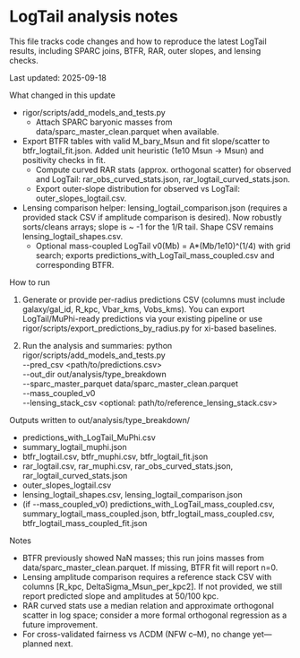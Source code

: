 # LogTail analysis notes

This file tracks code changes and how to reproduce the latest LogTail results, including SPARC joins, BTFR, RAR, outer slopes, and lensing checks.

Last updated: 2025-09-18

What changed in this update
- rigor/scripts/add_models_and_tests.py
  - Attach SPARC baryonic masses from data/sparc_master_clean.parquet when available.
- Export BTFR tables with valid M_bary_Msun and fit slope/scatter to btfr_logtail_fit.json. Added unit heuristic (1e10 Msun -> Msun) and positivity checks in fit.
  - Compute curved RAR stats (approx. orthogonal scatter) for observed and LogTail: rar_obs_curved_stats.json, rar_logtail_curved_stats.json.
  - Export outer-slope distribution for observed vs LogTail: outer_slopes_logtail.csv.
- Lensing comparison helper: lensing_logtail_comparison.json (requires a provided stack CSV if amplitude comparison is desired). Now robustly sorts/cleans arrays; slope is ~ -1 for the 1/R tail. Shape CSV remains lensing_logtail_shapes.csv.
  - Optional mass-coupled LogTail v0(Mb) = A*(Mb/1e10)^(1/4) with grid search; exports predictions_with_LogTail_mass_coupled.csv and corresponding BTFR.

How to run
1) Generate or provide per-radius predictions CSV (columns must include galaxy/gal_id, R_kpc, Vbar_kms, Vobs_kms). You can export LogTail/MuPhi-ready predictions via your existing pipeline or use rigor/scripts/export_predictions_by_radius.py for xi-based baselines.

2) Run the analysis and summaries:
   python rigor/scripts/add_models_and_tests.py \
     --pred_csv <path/to/predictions.csv> \
     --out_dir out/analysis/type_breakdown \
     --sparc_master_parquet data/sparc_master_clean.parquet \
     --mass_coupled_v0 \
     --lensing_stack_csv <optional: path/to/reference_lensing_stack.csv>

Outputs written to out/analysis/type_breakdown/
- predictions_with_LogTail_MuPhi.csv
- summary_logtail_muphi.json
- btfr_logtail.csv, btfr_muphi.csv, btfr_logtail_fit.json
- rar_logtail.csv, rar_muphi.csv, rar_obs_curved_stats.json, rar_logtail_curved_stats.json
- outer_slopes_logtail.csv
- lensing_logtail_shapes.csv, lensing_logtail_comparison.json
- (if --mass_coupled_v0) predictions_with_LogTail_mass_coupled.csv, summary_logtail_mass_coupled.json, btfr_logtail_mass_coupled.csv, btfr_logtail_mass_coupled_fit.json

Notes
- BTFR previously showed NaN masses; this run joins masses from data/sparc_master_clean.parquet. If missing, BTFR fit will report n=0.
- Lensing amplitude comparison requires a reference stack CSV with columns [R_kpc, DeltaSigma_Msun_per_kpc2]. If not provided, we still report predicted slope and amplitudes at 50/100 kpc.
- RAR curved stats use a median relation and approximate orthogonal scatter in log space; consider a more formal orthogonal regression as a future improvement.
- For cross-validated fairness vs ΛCDM (NFW c–M), no change yet—planned next.
